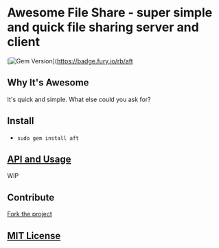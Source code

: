 # Awesome File Share - super simple and quick file sharing server and client

[![Gem Version](https://badge.fury.io/rb/aft.svg)](https://badge.fury.io/rb/aft

## Why It's Awesome

It's quick and simple. What else could you ask for?

## Install

+ `sudo gem install aft`

## [API and Usage](https://github.com/wlib/aft/tree/master/docs)

WIP

## Contribute

[Fork the project](https://github.com/wlib/aft/fork)

## [MIT License](https://github.com/wlib/aft/blob/master/LICENSE)